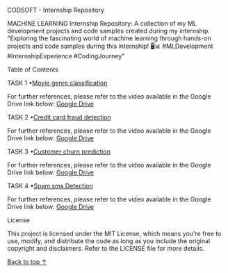 CODSOFT - Internship Repository


MACHINE LEARNING Internship Repository: A collection of my ML development projects 
and code samples created during my internship. "Exploring the fascinating world of machine learning through hands-on projects and code samples during this internship! 
🖥️📊 #MLDevelopment #InternshipExperience #CodingJourney"


Table of Contents


TASK 1
•[Movie genre classification](https://github.com/Kingisline01/CODSOFT-Intenship_Repo/tree/main/Movie%20genre%20Classification)

For further references, please refer to the video available in the Google Drive link below:
[Google Drive](https://drive.google.com/file/d/1aq0Su7-ocitJsLQeOYVviZT2U9lrRJOM/view?usp=sharing)


TASK 2
•[Credit card fraud detection](https://github.com/Kingisline01/CODSOFT-Intenship_Repo/tree/main/Credit%20card%20Fraud%20Detection)

For further references, please refer to the video available in the Google Drive link below:
[Google Drive](https://drive.google.com/file/d/1-fdXY58Hf20Ht_BDUhTu5qBMOajKDWtC/view?usp=sharing)


TASK 3
•[Customer churn prediction](https://github.com/Kingisline01/CODSOFT-Intenship_Repo/tree/main/Customer%20Churn%20Prediction)

For further references, please refer to the video available in the Google Drive link below:
[Google Drive](https://drive.google.com/file/d/1GAkF0j704DE0-4FY-5MPYa6TdGU91o7-/view?usp=sharing)


TASK 4
•[Spam sms Detection](https://github.com/Kingisline01/CODSOFT-Intenship_Repo/tree/main/Spam%20Sms%20Detection)

For further references, please refer to the video available in the Google Drive link below:
[Google Drive](https://drive.google.com/file/d/1BZkivLdfBu1VsLaTFWVtoEBMeYwB_FcK/view?usp=sharing)



License


This project is licensed under the MIT License, which means you're free to use, 
modify, and distribute the code as long as you include the original copyright and 
disclaimers. Refer to the LICENSE file for more details.



[Back to top ↑](https://github.com/Kingisline01/CODSOFT-Intenship_Repo/blob/main/README.md)
